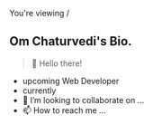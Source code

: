 You're viewing /
## Om Chaturvedi's Bio.

> 👋 Hello there! 

- upcoming Web Developer
- currently 
- 💞️ I’m looking to collaborate on ...
- 📫 How to reach me ...

<!---
om-chaturvedi-oc/om-chaturvedi-oc is a ✨ special ✨ repository because its `README.md` (this file) appears on your GitHub profile.
You can click the Preview link to take a look at your changes.
--->
